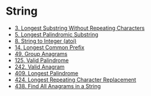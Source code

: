 String
===

* [3. Longest Substring Without Repeating Characters](string/lc-3.md)
* [5. Longest Palindromic Substring](string/lc-5.md)
* [8. String to Integer (atoi)](string/lc-8.md)
* [14. Longest Common Prefix](string/lc-14.md)
* [49. Group Anagrams](string/lc-49.md)
* [125. Valid Palindrome](string/lc-125.md)
* [242. Valid Anagram](string/lc-242.md)
* [409. Longest Palindrome](string/lc-409.md)
* [424. Longest Repeating Character Replacement](string/lc-424.md)
* [438. Find All Anagrams in a String](string/lc-438.md)
